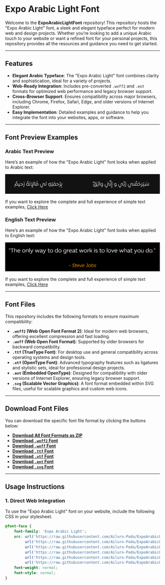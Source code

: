 # Expo Arabic Light Font

Welcome to the **ExpoArabicLightFont** repository! This repository hosts the "Expo Arabic Light" font, a sleek and elegant typeface perfect for modern web and design projects. Whether you’re looking to add a unique Arabic touch to your website or want a refined font for your personal projects, this repository provides all the resources and guidance you need to get started.

---

## **Features**
- **Elegant Arabic Typeface**: The "Expo Arabic Light" font combines clarity and sophistication, ideal for a variety of projects.
- **Web-Ready Integration**: Includes pre-converted `.woff2` and `.eot` formats for optimized web performance and legacy browser support.
- **Cross-Browser Support**: Ensures compatibility across major browsers, including Chrome, Firefox, Safari, Edge, and older versions of Internet Explorer.
- **Easy Implementation**: Detailed examples and guidance to help you integrate the font into your websites, apps, or software.

---

## **Font Preview Examples**

### **Arabic Text Preview**
Here’s an example of how the "Expo Arabic Light" font looks when applied to Arabic text:

![Arabic Text](https://raw.githubusercontent.com/Ailuro-Poda/ExpoArabicLightFont/main/arabic-preview.png)

If you want to explore the complete and full experience of simple text examples, [Click Here](https://bit.ly/49pro2K)

### **English Text Preview**
Here’s an example of how the "Expo Arabic Light" font looks when applied to English text:

![English Text](https://raw.githubusercontent.com/Ailuro-Poda/ExpoArabicLightFont/main/english-preview.png)

If you want to explore the complete and full experience of simple text examples, [Click Here](https://bit.ly/41mPfyc)

---

## **Font Files**
This repository includes the following formats to ensure maximum compatibility:
- **`.woff2` (Web Open Font Format 2)**: Ideal for modern web browsers, offering excellent compression and fast loading.
- **`.woff` (Web Open Font Format)**: Supported by older browsers for backward compatibility.
- **`.ttf` (TrueType Font)**: For desktop use and general compatibility across operating systems and design tools.
- **`.otf` (OpenType Font)**: Advanced typography features such as ligatures and stylistic sets, ideal for professional design projects.
- **`.eot` (Embedded OpenType)**: Designed for compatibility with older versions of Internet Explorer, ensuring legacy browser support.
- **`.svg` (Scalable Vector Graphics)**: A font format embedded within SVG files, useful for scalable graphics and custom web icons.

---

## **Download Font Files**

You can download the specific font file format by clicking the buttons below:

- **[Download All Font Formats as ZIP](https://github.com/Ailuro-Poda/ExpoArabicLightFont/raw/main/ExpoArabicLight.zip)**
- **[Download `.woff2` Font](https://raw.githubusercontent.com/Ailuro-Poda/ExpoArabicLightFont/main/ExpoArabicLight.woff2)**  
- **[Download `.woff` Font](https://raw.githubusercontent.com/Ailuro-Poda/ExpoArabicLightFont/main/ExpoArabicLight.woff)**  
- **[Download `.ttf` Font](https://raw.githubusercontent.com/Ailuro-Poda/ExpoArabicLightFont/main/ExpoArabicLight.ttf)**  
- **[Download `.otf` Font](https://raw.githubusercontent.com/Ailuro-Poda/ExpoArabicLightFont/main/ExpoArabicLight.otf)**  
- **[Download `.eot` Font](https://raw.githubusercontent.com/Ailuro-Poda/ExpoArabicLightFont/main/ExpoArabicLight.eot)**  
- **[Download `.svg` Font](https://raw.githubusercontent.com/Ailuro-Poda/ExpoArabicLightFont/main/ExpoArabicLight.svg)**  

---

## **Usage Instructions**

### **1. Direct Web Integration**
To use the "Expo Arabic Light" font on your website, include the following CSS in your stylesheet.

```css
@font-face {
    font-family: 'Expo Arabic Light';
    src: url('https://raw.githubusercontent.com/Ailuro-Poda/ExpoArabicLightFont/main/ExpoArabicLight.woff2') format('woff2'),
         url('https://raw.githubusercontent.com/Ailuro-Poda/ExpoArabicLightFont/main/ExpoArabicLight.woff') format('woff'),
         url('https://raw.githubusercontent.com/Ailuro-Poda/ExpoArabicLightFont/main/ExpoArabicLight.ttf') format('truetype'),
         url('https://raw.githubusercontent.com/Ailuro-Poda/ExpoArabicLightFont/main/ExpoArabicLight.otf') format('opentype'),
         url('https://raw.githubusercontent.com/Ailuro-Poda/ExpoArabicLightFont/main/ExpoArabicLight.eot') format('embedded-opentype'),
         url('https://raw.githubusercontent.com/Ailuro-Poda/ExpoArabicLightFont/main/ExpoArabicLight.svg#ExpoArabicLight') format('svg');
    font-weight: normal;
    font-style: normal;
}
```
